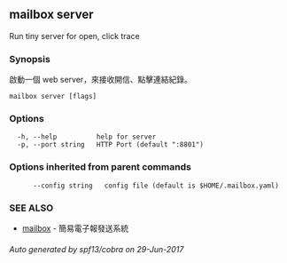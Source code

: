 ## mailbox server

Run tiny server for open, click trace

### Synopsis


啟動一個 web server，來接收開信、點擊連結紀錄。

```
mailbox server [flags]
```

### Options

```
  -h, --help          help for server
  -p, --port string   HTTP Port (default ":8801")
```

### Options inherited from parent commands

```
      --config string   config file (default is $HOME/.mailbox.yaml)
```

### SEE ALSO
* [mailbox](mailbox.md)	 - 簡易電子報發送系統

###### Auto generated by spf13/cobra on 29-Jun-2017
